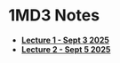 # 1MD3 Notes

- [**Lecture 1 - Sept 3 2025**](lecture%20notes/lecture-1.md)
- [**Lecture 2 - Sept 5 2025**](lecture%20notes/lecture-2.md)
